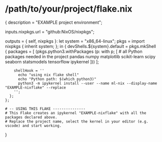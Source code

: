 # /path/to/your/project/flake.nix
{
  description = "EXAMPLE project environment";

  inputs.nixpkgs.url = "github:NixOS/nixpkgs";

  outputs = { self, nixpkgs }:
    let
      system = "x86_64-linux";
      pkgs = import nixpkgs { inherit system; };
    in
    {
      devShells.${system}.default = pkgs.mkShell {
        packages = [
          (pkgs.python3.withPackages (p: with p; [
            # all Python packages needed in the project
            pandas
            numpy
            matplotlib
            scikit-learn
            scipy
            seaborn
            statsmodels
            tensorflow
            ipykernel
          ]))
        ];

        shellHook = ''
          echo "using nix flake shell"
          echo "Python path: $(which python3)"
          python3 -m ipykernel install --user --name ml-nix --display-name "EXAMPLE-nixflake" --replace
        '';
      };
    };

    # -- USING THIS FLAKE ---------------
    # This Flake creates an ipykernel "EXAMPLE-nixflake" with all the packages declared above.
    # Replace the project name, select the kernel in your editor (e.g. vscode) and start working.
}

